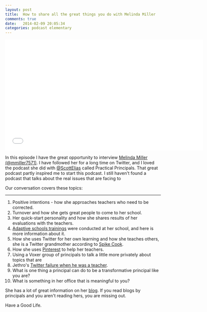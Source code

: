 ```yaml
---
layout: post
title:  How to share all the great things you do with Melinda Miller
comments: true
date:   2014-02-09 20:05:34
categories: podcast elementary
---
```


<iframe style="border: none" src="//html5-player.libsyn.com/embed/episode/id/2681666/height/360/width/640/theme/standard/direction/no/autoplay/no/autonext/no/thumbnail/yes/preload/no/no_addthis/no/" height="360" width="640" scrolling="no"  allowfullscreen webkitallowfullscreen mozallowfullscreen oallowfullscreen msallowfullscreen></iframe>

In this episode I have the great opportunity to interview [Melinda Miller (@mmiller7571)](https://twitter.com/mmiller7571). I have followed her for a long time on Twitter, and I loved the podcast she did with [@ScottElias](https://twitter.com/scottelias) called Practical Principals. That great podcast partly inspired me to start this podcast. I still haven't found a podcast that talks about the real issues that are facing to 

Our conversation covers these topics: 

---

1. Positive intentions - how she approaches teachers who need to be corrected. 
1. Turnover and how she gets great people to come to her school. 
1. Her quick-start personality and how she shares results of her evaluations with the teachers. 
1. [Adaptive schools trainings](http://www.thinkingcollaborative.com/seminars/adaptive-schools-seminars/?doing_wp_cron=1391313722.0516979694366455078125) were conducted at her school, and here is more information about it. 
1. How she uses Twitter for her own learning and how she teaches others, she is a Twitter grandmother according to [Spike Cook](https://twitter.com/DrSpikeCook).
1. How she uses [Pinterest](http://www.pinterest.com/mmiller7571/) to help her teachers.  
1. Using a Voxer group of principals to talk a little more privately about topics that are
1. Jethro's [Twitter failure when he was a teacher](http://mrjonesed.blogspot.com/2008/04/twitter-backfires.html).
1. What is one thing a principal can do to be a transformative principal like you are? 
1. What is something in her office that is meaningful to you? 



She has a lot of great information on her [blog](http://weprincipal.blogspot.com). If you read blogs by principals and you aren't reading hers, you are missing out. 


Have a Good Life.
